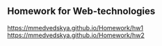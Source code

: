 ## Homework for Web-technologies
https://mmedvedskya.github.io/Homework/hw1
https://mmedvedskya.github.io/Homework/hw2
